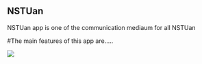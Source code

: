 ## NSTUan
NSTUan app is one of the communication mediaum for all NSTUan

#The main features of this app are.....

<image src="https://github.com/nstuan/nstuan.github.io/blob/master/assets/images/addjob.PNG"/>
